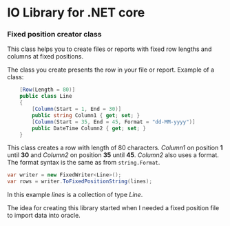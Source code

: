 # IO Library for .NET core

### Fixed position creator class

This class helps you to create files or reports with fixed row lengths and columns at fixed positions.

The class you create presents the row in your file or report. Example of a class:
```c#
    [Row(Length = 80)]
    public class Line
    {
        [Column(Start = 1, End = 30)]
        public string Column1 { get; set; }
        [Column(Start = 35, End = 45, Format = "dd-MM-yyyy")]
        public DateTime Column2 { get; set; }
    }
```

This class creates a row with length of 80 characters. *Column1* on position **1** until **30** and *Column2* on position **35** until **45**.
*Column2* also uses a format. The format syntax is the same as from ``string.Format``.

```c#
var writer = new FixedWriter<Line>();
var rows = writer.ToFixedPositionString(lines);
```
In this example *lines* is a collection of type *Line*.

The idea for creating this library started when I needed a fixed position file to import data into oracle.

